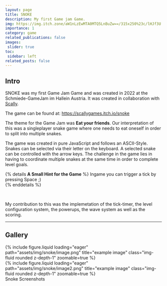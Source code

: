 ```yaml
---
layout: page
title: SNOKE
description: My first Game jam Game.
img: https://img.itch.zone/aW1nLzEwMTA0MTQ5LnBuZw==/315x250%23c/lHJf3U.png
importance: 1
category: game
related_publications: false
images:
 slider: true
toc:
 sidebar: left
related_posts: false
---
```


## Intro

SNOKE was my first Game Jam Game and was created in 2022 at the Schmiede-GameJam im Hallein Austria. It was created in collaboration with <a href="https://scallygames.itch.io/">Scally</a>. 

The game can be found at: <a href="https://scallygames.itch.io/snoke">https://scallygames.itch.io/snoke</a>

The theme for the Game Jam was <b>Eat your friends</b>. Our interpretation of this was a singleplayer snake game where one needs to eat oneself in order to split into multiple snakes.

The game was created in pure JavaScript and follows an ASCII-Style. Snakes can be selected via their letter on the keyboard. A selected snake can be controlled with the arrow keys. The challenge in the game lies in having to coordinate multiple snakes at the same time in order to complete level goals.

{% details **A Small Hint for the Game** %}
Ingame you can trigger a tick by pressing Space ;)  
{% enddetails %}  

<br/>

My contribution to this was the implemetation of the tick-timer, the level configuration system, the powerups, the wave system as well as the scoring.

---

## Gallery

<div class="row">
    <div class="col-sm mt-3 mt-md-0">
        {% include figure.liquid loading="eager" path="assets/img/snoke/image.png" title="example image" class="img-fluid rounded z-depth-1" zoomable=true %}
    </div>
    <div class="col-sm mt-3 mt-md-0">
        {% include figure.liquid loading="eager" path="assets/img/snoke/image2.png" title="example image" class="img-fluid rounded z-depth-1" zoomable=true %}
    </div>
</div>
<div class="caption">
    Snoke Screenshots
</div>
